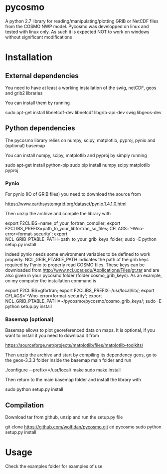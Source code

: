 # pycosmo
A python 2.7 library for reading/manipulating/plotting GRIB or NetCDF files from the COSMO NWP model. Pycosmo was developped
on linux and tested with linux only. As such it is expected NOT to work on windows without significant modifications

# Installation

## External dependencies
You need to have at least a working installation of the swig, netCDF, geos and grib2 libraries 

You can install them by running

sudo apt-get install libnetcdf-dev libnetcdf libgrib-api-dev swig libgeos-dev

## Python dependencies
The pycosmo library relies on numpy, scipy, matplotlib, pyproj, pynio and (optional) basemap

You can install  numpy, scipy, matplotlib and pyproj by simply running

sudo apt-get install python-pip
sudo pip install numpy scipy matplotlib pyproj

### Pynio
For pynio (IO of GRIB files) you need to download the source from

https://www.earthsystemgrid.org/dataset/pynio.1.4.1.0.html

Then unzip the archive and compile the library with

export F2CLIBS=name_of_your_fortran_compiler; export F2CLIBS_PREFIX=path_to_your_libfortran_so_files; CFLAGS='-Wno-error=format-security'; export NCL_GRIB_PTABLE_PATH=path_to_your_grib_keys_folder; sudo -E python setup.py install

Indeed pynio needs some environment variables to be defined to work properly. NCL_GRIB_PTABLE_PATH indicates the path of the grib keys required by Pynio to properly read COSMO files.
These keys can be downloaded from http://www.ncl.ucar.edu/Applications/Files/gt.tar and are also given in your pycosmo folder (folder cosmo_grib_keys). As an example, on my computer the installation command is

export F2CLIBS=gfortran; export F2CLIBS_PREFIX=/usr/local/lib/; export CFLAGS='-Wno-error=format-security'; export NCL_GRIB_PTABLE_PATH=~/pycosmo/pycosmo/cosmo_grib_keys/; sudo -E python setup.py install

### Basemap (optional)

Basemap allows to plot georeferenced data on maps. It is optional, if you want to install it you need to download it from

https://sourceforge.net/projects/matplotlib/files/matplotlib-toolkits/

Then unzip the archive and start by compiling its dependency geos, go to the geos-3.3.3 folder inside the basemap main folder and run

./configure --prefix==/usr/local/
make
sudo make install

Then return to the main basemap folder and install the library with

sudo python setup.py install

## Compilation

Download tar from github, unzip and run the setup.py file

git clone https://github.com/wolfidan/pycosmo.git
cd pycosmo
sudo python setup.py install

# Usage
Check the examples folder for examples of use
